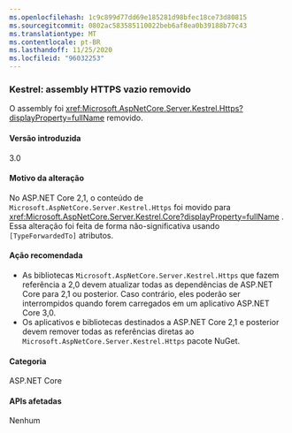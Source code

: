 ```yaml
---
ms.openlocfilehash: 1c9c899d77dd69e185281d98bfec18ce73d80815
ms.sourcegitcommit: 0802ac583585110022beb6af8ea0b39188b77c43
ms.translationtype: MT
ms.contentlocale: pt-BR
ms.lasthandoff: 11/25/2020
ms.locfileid: "96032253"
---
```

### <a name="kestrel-empty-https-assembly-removed"></a>Kestrel: assembly HTTPS vazio removido

O assembly foi <xref:Microsoft.AspNetCore.Server.Kestrel.Https?displayProperty=fullName> removido.

#### <a name="version-introduced"></a>Versão introduzida

3.0

#### <a name="reason-for-change"></a>Motivo da alteração

No ASP.NET Core 2,1, o conteúdo de `Microsoft.AspNetCore.Server.Kestrel.Https` foi movido para <xref:Microsoft.AspNetCore.Server.Kestrel.Core?displayProperty=fullName> . Essa alteração foi feita de forma não-significativa usando `[TypeForwardedTo]` atributos.

#### <a name="recommended-action"></a>Ação recomendada

- As bibliotecas `Microsoft.AspNetCore.Server.Kestrel.Https` que fazem referência a 2,0 devem atualizar todas as dependências de ASP.NET Core para 2,1 ou posterior. Caso contrário, eles poderão ser interrompidos quando forem carregados em um aplicativo ASP.NET Core 3,0.
- Os aplicativos e bibliotecas destinados a ASP.NET Core 2,1 e posterior devem remover todas as referências diretas ao `Microsoft.AspNetCore.Server.Kestrel.Https` pacote NuGet.

#### <a name="category"></a>Categoria

ASP.NET Core

#### <a name="affected-apis"></a>APIs afetadas

Nenhum

<!-- 

#### Affected APIs

Not detectable via API analysis

-->
